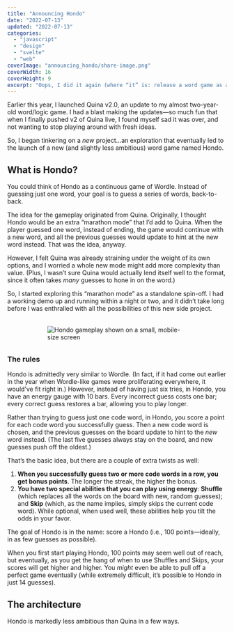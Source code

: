 ```yaml
---
title: "Announcing Hondo"
date: "2022-07-13"
updated: "2022-07-13"
categories:
  - "javascript"
  - "design"
  - "svelte"
  - "web"
coverImage: "announcing_hondo/share-image.png"
coverWidth: 16
coverHeight: 9
excerpt: "Oops, I did it again (where “it” is: release a word game as a side project)."
---
```

<script>
  import PullQuote from '$lib/components/PullQuote.svelte'
  import SideNote from '$lib/components/SideNote.svelte'
</script>


Earlier this year, I launched Quina v2.0, an update to my almost two-year-old word/logic game. I had a blast making the updates—so much fun that when I finally pushed v2 of Quina live, I found myself sad it was over, and not wanting to stop playing around with fresh ideas.

So, I began tinkering on a *new* project…an exploration that eventually led to the launch of a new (and slightly less ambitious) word game named Hondo.

## What is Hondo?

You could think of Hondo as a continuous game of Wordle. Instead of guessing just one word, your goal is to guess a series of words, back-to-back.

The idea for the gameplay originated from Quina. Originally, I thought Hondo would be an extra “marathon mode” that I’d add to Quina. When the player guessed one word, instead of ending, the game would continue with a new word, and all the previous guesses would update to hint at the new word instead. That was the idea, anyway.

However, I felt Quina was already straining under the weight of its own options, and I worried a whole new mode might add more complexity than value. (Plus, I wasn’t sure Quina would actually lend itself well to the format, since it often takes *many* guesses to hone in on the word.)

So, I started exploring this “marathon mode” as a standalone spin-off. I had a working demo up and running within a night or two, and it didn’t take long before I was enthralled with all the possibilities of this new side project.

<img src="/images/post_images/announcing_hondo/hondo-iphone13.png" alt="Hondo gameplay shown on a small, mobile-size screen" style="max-width: 20rem; margin: 2rem auto; display: block" />

### The rules

Hondo is admittedly very similar to Wordle. (In fact, if it had come out earlier in the year when Wordle-like games were proliferating everywhere, it would’ve fit right in.) However, instead of having just six tries, in Hondo, you have an energy gauge with 10 bars. Every incorrect guess costs one bar; every correct guess restores a bar, allowing you to play longer.

Rather than trying to guess just one code word, in Hondo, you score a point for each code word you successfully guess. Then a new code word is chosen, and the previous guesses on the board update to hint to the *new* word instead. (The last five guesses always stay on the board, and new guesses push off the oldest.)

That’s the basic idea, but there are a couple of extra twists as well:

1. **When you successfully guess two or more code words in a row, you get bonus points**. The longer the streak, the higher the bonus.
2. **You have two special abilities that you can play using energy**: **Shuffle** (which replaces all the words on the board with new, random guesses); and **Skip** (which, as the name implies, simply skips the current code word). While optional, when used well, these abilities help you tilt the odds in your favor.

The goal of Hondo is in the name: score a Hondo (i.e., 100 points—ideally, in as few guesses as possible).

When you first start playing Hondo, 100 points may seem well out of reach, but eventually, as you get the hang of when to use Shuffles and Skips, your scores will get higher and higher. You *might* even be able to pull off a perfect game eventually (while extremely difficult, it’s possible to Hondo in just 14 guesses).

## The architecture

Hondo is markedly less ambitious than Quina in a few ways.